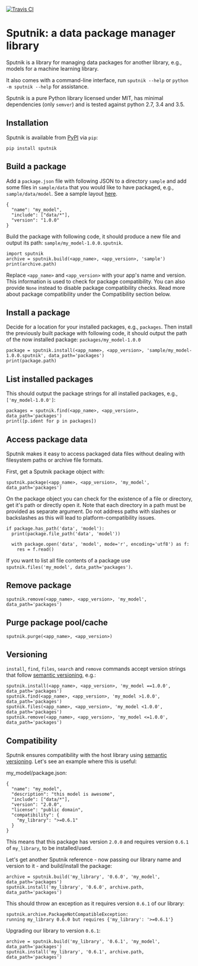 [![Travis CI](https://travis-ci.org/spacy-io/sputnik.svg?branch=master)](https://travis-ci.org/spacy-io/sputnik)

# Sputnik: a data package manager library

Sputnik is a library for managing data packages for another library, e.g., models for a machine learning library.

It also comes with a command-line interface, run ```sputnik --help``` or ```python -m sputnik --help``` for assistance.

Sputnik is a pure Python library licensed under MIT, has minimal dependencies (only ```semver```) and is tested against python 2.7, 3.4 and 3.5.

## Installation

Sputnik is available from [PyPI](https://pypi.python.org/pypi/sputnik) via ```pip```:

```
pip install sputnik
```

## Build a package

Add a ```package.json``` file with following JSON to a directory ```sample``` and add some files in ```sample/data``` that you would like to have packaged, e.g., ```sample/data/model```. See a sample layout [here](https://github.com/spacy-io/sputnik/tree/master/sample).

```
{
  "name": "my_model",
  "include": ["data/*"],
  "version": "1.0.0"
}
```

Build the package with following code, it should produce a new file and output its path: ```sample/my_model-1.0.0.sputnik```.

```
import sputnik
archive = sputnik.build(<app_name>, <app_version>, 'sample')
print(archive.path)
```

Replace ```<app_name>``` and ```<app_version>``` with your app's name and version. This information is used to check for package compatibility. You can also provide ```None``` instead to disable package compatibility checks. Read more about package compatibility under the Compatibility section below.

## Install a package

Decide for a location for your installed packages, e.g., ```packages```. Then install the previously built package with following code, it should output the path of the now installed package: ```packages/my_model-1.0.0```

```
package = sputnik.install(<app_name>, <app_version>, 'sample/my_model-1.0.0.sputnik', data_path='packages')
print(package.path)
```

## List installed packages

This should output the package strings for all installed packages, e.g., ```['my_model-1.0.0']```:

```
packages = sputnik.find(<app_name>, <app_version>, data_path='packages')
print([p.ident for p in packages])
```

## Access package data

Sputnik makes it easy to access packaged data files without dealing with filesystem paths or archive file formats.

First, get a Sputnik package object with:

```
sputnik.package(<app_name>, <app_version>, 'my_model', data_path='packages')
```

On the package object you can check for the existence of a file or directory, get it's path or directly open it. Note that each directory in a path must be provided as separate argument. Do not address paths with slashes or backslashes as this will lead to platform-compatibility issues.

```
if package.has_path('data', 'model'):
  print(package.file_path('data', 'model'))

  with package.open('data', 'model', mode='r', encoding='utf8') as f:
    res = f.read()
```

If you want to list all file contents of a package use ```sputnik.files('my_model', data_path='packages')```.

## Remove package

```
sputnik.remove(<app_name>, <app_version>, 'my_model', data_path='packages')
```

## Purge package pool/cache

```
sputnik.purge(<app_name>, <app_version>)
```

## Versioning

```install```, ```find```, ```files```, ```search``` and ```remove``` commands accept version strings that follow [semantic versioning](http://semver.org/), e.g.:

```
sputnik.install(<app_name>, <app_version>, 'my_model ==1.0.0', data_path='packages')
sputnik.find(<app_name>, <app_version>, 'my_model >1.0.0', data_path='packages')
sputnik.files(<app_name>, <app_version>, 'my_model <1.0.0', data_path='packages')
sputnik.remove(<app_name>, <app_version>, 'my_model <=1.0.0', data_path='packages')
```

## Compatibility

Sputnik ensures compatibility with the host library using [semantic versioning](http://semver.org/). Let's see an example where this is useful:

my_model/package.json:
```
{
  "name": "my_model",
  "description": "this model is awesome",
  "include": ["data/*"],
  "version": "2.0.0",
  "license": "public domain",
  "compatibility": {
    "my_library": ">=0.6.1"
  }
}
```

This means that this package has version ```2.0.0``` and requires version ```0.6.1``` of ```my_library```, to be installed/used.

Let's get another Sputnik reference - now passing our library name and version to it - and build/install the package:

```
archive = sputnik.build('my_library', '0.6.0', 'my_model', data_path='packages')
sputnik.install('my_library', '0.6.0', archive.path, data_path='packages')
```

This should throw an exception as it requires version ```0.6.1``` of our library:

```
sputnik.archive.PackageNotCompatibleException:
running my_library 0.6.0 but requires {'my_library': '>=0.6.1'}
```

Upgrading our library to version ```0.6.1```:

```
archive = sputnik.build('my_library', '0.6.1', 'my_model', data_path='packages')
sputnik.install('my_library', '0.6.1', archive.path, data_path='packages')
```
